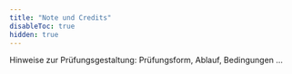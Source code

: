 ```yaml
---
title: "Note und Credits"
disableToc: true
hidden: true
---
```



Hinweise zur Prüfungsgestaltung: Prüfungsform, Ablauf, Bedingungen ...
